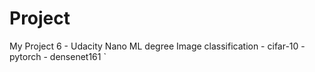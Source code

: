 # Project
My Project 6 - Udacity Nano ML degree
Image classification - cifar-10 - pytorch - densenet161
`
